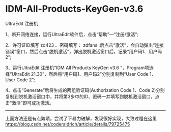 # IDM-All-Products-KeyGen-v3.6
UltraEdit 注册机

1、断开网络连接，运行UltraEdit软件后，点击“帮助”—“注册/激活”;

2、许可证ID填写   zd423    、密码填写： zdfans   ;后点击“激活”，会自动弹出“连接错误”窗口，然后点击“脱机激活”，弹出脱机激活窗口后，记录“用户码1、用户码2”;

3、运行UltraEdit 注册机“IDM All Products KeyGen v3.6 ”，Program项选择“UltraEdit 21.30”，然后将“用户码1、用户码2”分别复制到“User Code 1、User Code 2”;

4、点击“Generate”后将生成的两组验证码(Authorization Code 1、Code 2)分别复制到脱机激活窗口中，并将第3步中的ID、密码一并填写到脱机激活窗口，点击“激活”即可成功激活。

*****************************************************************************************************************************************

上面方法还是有点繁琐，尝试了下暴力破解，发现很好实现，大致过程在这里
https://blog.csdn.net/coderaldrich/article/details/79725475
